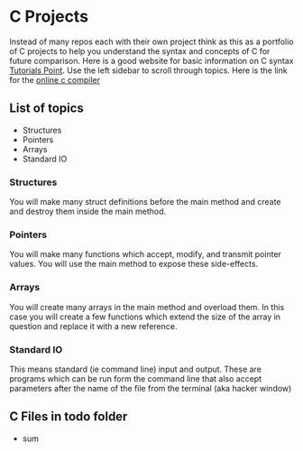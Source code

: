 # C Projects
Instead of many repos each with their own project think as this as a portfolio of C projects to help you understand the syntax and concepts of C for future comparison.  Here is a good website for basic information on C syntax [Tutorials Point](https://www.tutorialspoint.com/cprogramming/index.htm).  Use the left sidebar to scroll through topics.  Here is the link for the [online c compiler](https://www.onlinegdb.com/)

## List of topics
-  Structures
-  Pointers
-  Arrays
-  Standard IO

### Structures
You will make many struct definitions before the main method and create and destroy them inside the main method.

### Pointers
You will make many functions which accept, modify, and transmit pointer values.  You will use the main method to expose these side-effects.

### Arrays
You will create many arrays in the main method and overload them.  In this case you will create a few functions which extend the size of the array in question and replace it with a new reference.

### Standard IO
This means standard (ie command line) input and output.  These are programs which can be run form the command line that also accept parameters after the name of the file from the terminal (aka hacker window)

## C Files in todo folder
-  sum
